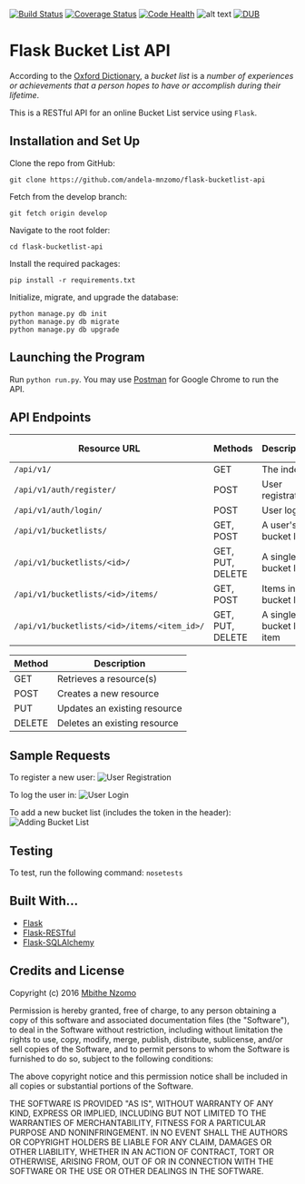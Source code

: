 [![Build Status](https://travis-ci.org/andela-mnzomo/flask-bucketlist-api.svg?branch=develop)](https://travis-ci.org/andela-mnzomo/flask-bucketlist-api)
[![Coverage Status](https://coveralls.io/repos/github/andela-mnzomo/flask-bucketlist-api/badge.svg?branch=develop)](https://coveralls.io/github/andela-mnzomo/flask-bucketlist-api?branch=develop)
[![Code Health](https://landscape.io/github/andela-mnzomo/flask-bucketlist-api/develop/landscape.svg?style=flat)](https://landscape.io/github/andela-mnzomo/flask-bucketlist-api/develop)
![alt text](https://img.shields.io/badge/python-2.7-blue.svg)
[![DUB](https://img.shields.io/dub/l/vibe-d.svg)]()

# Flask Bucket List API
According to the [Oxford Dictionary](http://www.oxforddictionaries.com/definition/english/bucket-list),
a *bucket list* is a *number of experiences or achievements that a person hopes
to have or accomplish during their lifetime*.

This is a RESTful API for an online Bucket List service using `Flask`.

## Installation and Set Up
Clone the repo from GitHub:
```
git clone https://github.com/andela-mnzomo/flask-bucketlist-api
```

Fetch from the develop branch:
```
git fetch origin develop
```

Navigate to the root folder:
```
cd flask-bucketlist-api
```

Install the required packages:
```
pip install -r requirements.txt
```

Initialize, migrate, and upgrade the database:
```
python manage.py db init
python manage.py db migrate
python manage.py db upgrade
```

## Launching the Program
Run ```python run.py```. You may use [Postman](https://chrome.google.com/webstore/detail/postman/fhbjgbiflinjbdggehcddcbncdddomop?hl=en) for Google Chrome to run the API.

## API Endpoints

| Resource URL | Methods | Description | Requires Token |
| -------- | ------------- | --------- |--------------- |
| `/api/v1/` | GET  | The index | FALSE |
| `/api/v1/auth/register/` | POST  | User registration | FALSE |
|  `/api/v1/auth/login/` | POST | User login | FALSE |
| `/api/v1/bucketlists/` | GET, POST | A user's bucket lists | TRUE |
| `/api/v1/bucketlists/<id>/` | GET, PUT, DELETE | A single bucket list | TRUE |
| `/api/v1/bucketlists/<id>/items/` | GET, POST | Items in a bucket list | TRUE |
| `/api/v1/bucketlists/<id>/items/<item_id>/` | GET, PUT, DELETE| A single bucket list item | TRUE |

| Method | Description |
|------- | ----------- |
| GET | Retrieves a resource(s) |
| POST | Creates a new resource |
| PUT | Updates an existing resource |
| DELETE | Deletes an existing resource |

## Sample Requests

To register a new user:
![User Registration](https://github.com/andela-mnzomo/flask-bucketlist-api/blob/develop/app/screenshots/register.png)

To log the user in:
![User Login](https://github.com/andela-mnzomo/flask-bucketlist-api/blob/develop/app/screenshots/login.png)

To add a new bucket list (includes the token in the header):
![Adding Bucket List](https://github.com/andela-mnzomo/flask-bucketlist-api/blob/develop/app/screenshots/add_bucketlist.png)

## Testing
To test, run the following command: ```nosetests```

## Built With...
* [Flask](http://flask.pocoo.org/)
* [Flask-RESTful](http://flask-restful-cn.readthedocs.io/en/0.3.4/)
* [Flask-SQLAlchemy](http://flask-sqlalchemy.pocoo.org/2.1/)

## Credits and License

Copyright (c) 2016 [Mbithe Nzomo](https://github.com/andela-mnzomo)

Permission is hereby granted, free of charge, to any person obtaining a copy of this software and associated documentation files (the "Software"), to deal in the Software without restriction, including without limitation the rights to use, copy, modify, merge, publish, distribute, sublicense, and/or sell copies of the Software, and to permit persons to whom the Software is furnished to do so, subject to the following conditions:

The above copyright notice and this permission notice shall be included in all copies or substantial portions of the Software.

THE SOFTWARE IS PROVIDED "AS IS", WITHOUT WARRANTY OF ANY KIND, EXPRESS OR IMPLIED, INCLUDING BUT NOT LIMITED TO THE WARRANTIES OF MERCHANTABILITY, FITNESS FOR A PARTICULAR PURPOSE AND NONINFRINGEMENT. IN NO EVENT SHALL THE AUTHORS OR COPYRIGHT HOLDERS BE LIABLE FOR ANY CLAIM, DAMAGES OR OTHER LIABILITY, WHETHER IN AN ACTION OF CONTRACT, TORT OR OTHERWISE, ARISING FROM, OUT OF OR IN CONNECTION WITH THE SOFTWARE OR THE USE OR OTHER DEALINGS IN THE SOFTWARE.
